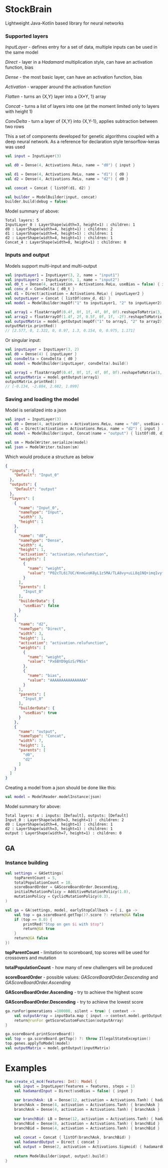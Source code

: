 # StockBrain
Lightweight Java-Kotlin based library for neural networks

### Supported layers
*InputLayer* - defines entry for a set of data, multiple inputs can be used in the same model

*Direct* - layer in a *Hadamard* multiplication style, can have an activation function, bias

*Dense* - the most basic layer, can have an activation function, bias

*Activation* - wrapper around the activation function

*Flatten* - turns an {X,Y} layer into a {X*Y, 1} array

*Concat* - turns a list of layers into one (at the moment limited only to layers with height 1)

*ConvDelta* - turn a layer of {X,Y} into {X,Y-1}, applies subtraction between two rows

This a set of components developed for genetic algorithms coupled with a deep neural network.
As a reference for declaration style tensorflow-keras was used

``` kotlin
val input = InputLayer(3)

val d0 = Dense(4, Activations.ReLu, name = "d0") { input }

val d1 = Dense(4, Activations.ReLu, name = "d1") { d0 }
val d2 = Dense(4, Activations.ReLu, name = "d2") { d0 }

val concat = Concat { listOf(d1, d2) }

val builder = ModelBuilder(input, concat)
builder.build(debug = false)
```

Model summary of above:

``` 
Total layers: 5
InputLayer_0 : LayerShape(width=3, height=1) : children: 1
d0 : LayerShape(width=4, height=1) : children: 2
d1 : LayerShape(width=4, height=1) : children: 1
d2 : LayerShape(width=4, height=1) : children: 1
Concat_4 : LayerShape(width=8, height=1) : children: 0
``` 

### Inputs and output

Models support multi-input and multi-output
``` kotlin
val inputLayer1 = InputLayer(3, 2, name = "input1")
val inputLayer2 = InputLayer(6, 1, name = "input2")
val d0_t = Dense(4, activation = Activations.ReLu, useBias = false) { inputLayer1 }
val conv_d = ConvDelta { d0_t }
val d1 = Direct(activation = Activations.ReLu) { inputLayer2 }
val outputLayer = Concat { listOf(conv_d, d1) }
val model = ModelBuilder(mapOf("1" to inputLayer1, "2" to inputLayer2), outputLayer).build()

val array1 = floatArrayOf(0.4f, 0f, 1f, 4f, 0f, 0f).reshapeToMatrix(3, 2)
val array2 = floatArrayOf(1.4f, 2f, 0.5f, 0f, 1f, -2f).reshapeToMatrix(6, 1)
val outputMatrix = model.getOutput(mapOf("1" to array1, "2" to array2))
outputMatrix.printRed()
// [2.577, 0, 1.322, 0, 0.97, 1.3, 0.154, 0, 0.975, 1.171]
```

Or singular input:
``` kotlin
val inputLayer = InputLayer(3, 2)
val d0 = Dense(4) { inputLayer }
val convDelta = ConvDelta { d0 }
val model = ModelBuilder(inputLayer, convDelta).build()

val array1 = floatArrayOf(0.4f, 0f, 1f, 4f, 0f, 0f).reshapeToMatrix(3, 2)
val outputMatrix = model.getOutput(array1)
outputMatrix.printRed()
// [-0.134, -2.884, 2.682, 1.099]
```

### Saving and loading the model

Model is serialized into a json

``` kotlin
val input = InputLayer(3)
val d0 = Dense(4, activation = Activations.ReLu, name = "d0", useBias = false) { input }
val d1 = Direct(activation = Activations.ReLu, name = "d2") { input }
val model = ModelBuilder(input, Concat(name = "output") { listOf(d0, d1) }).build()

val sm = ModelWriter.serialize(model)
val json = ModelWriter.toJson(sm)
``` 
Which would produce a structure as below

``` json
{
  "inputs": {
    "Default": "Input_0"
  },
  "outputs": {
    "Default": "output"
  },
  "layers": [
    {
      "name": "Input_0",
      "nameType": "Input",
      "width": 3,
      "height": 1
    },
    {
      "name": "d0",
      "nameType": "Dense",
      "width": 4,
      "height": 1,
      "activation": "activation.relufunction",
      "weights": [
        {
          "name": "weight",
          "value": "P02cTL6i7UC/KnmGvoK8yL1z5MA/TLA8vy+uLL8q1NQ+imqIvyfIfL7qnMi/PFxc"
        }
      ],
      "parents": [
        "Input_0"
      ],
      "builderData": {
        "useBias": false
      }
    },
    {
      "name": "d2",
      "nameType": "Direct",
      "width": 3,
      "height": 1,
      "activation": "activation.relufunction",
      "weights": [
        {
          "name": "weight",
          "value": "Px6BYD9gGzS/PNSs"
        },
        {
          "name": "bias",
          "value": "AAAAAAAAAAAAAAAA"
        }
      ],
      "parents": [
        "Input_0"
      ],
      "builderData": {
        "useBias": true
      }
    },
    {
      "name": "output",
      "nameType": "Concat",
      "width": 7,
      "height": 1,
      "parents": [
        "d0",
        "d2"
      ]
    }
  ]
}
``` 

Creating a model from a json should be done like this:
``` kotlin
val model = ModelReader.modelInstance(json)
``` 
Model summary for above:
``` 
Total layers: 4 : inputs: [Default], outputs: [Default]
Input_0 : LayerShape(width=3, height=1) : children: 2
d0 : LayerShape(width=4, height=1) : children: 1
d2 : LayerShape(width=3, height=1) : children: 1
output : LayerShape(width=7, height=1) : children: 0
``` 

## GA

### Instance building
``` kotlin
val settings = GASettings(
    topParentCount = 5,
    totalPopulationCount = 10,
    scoreBoardOrder = GAScoreBoardOrder.Descending,
    initialMutationPolicy = AdditiveMutationPolicy(1.0),
    mutationPolicy = CyclicMutationPolicy(0.3),
)

val ga = GA(settings, model, earlyStopCallback = { i, ga ->
    val top = ga.scoreBoard.getTop()?.score ?: return@GA false
    if (top == 0.0) {
        printRed("Stop on gen $i with $top")
        return@GA true
    }
    return@GA false
})
```

**topParentCount** - limitation to scoreboard, top scores will be used for crossovers and mutation

**totalPopulationCount** - how many of new challengers will be produced

**scoreBoardOrder** - possible values: *GAScoreBoardOrder.Descending* and *GAScoreBoardOrder.Ascending*

**GAScoreBoardOrder.Ascending** - try to achieve the highest score

**GAScoreBoardOrder.Descending** - try to achieve the lowest score

``` kotlin
ga.runFor(generations =100000, silent = true) { context ->
    val outputArray = inputData.map { input -> context.model.getOutput(input) }
    return@runFor getScoreCustomFunction(outputArray)
}

ga.scoreBoard.printScoreBoard()
val top = ga.scoreBoard.getTop() ?: throw IllegalStateException()
top.genes.applyToModel(model)
val outputMatrix = model.getOutput(inputMatrix)
```

# Examples

``` kotlin
fun create_v1_mc4(features: Int): Model {
    val input = InputLayer(features = features, steps = 1)
    val hadamardInput = Direct(useBias = false) { input }
    
    var branchAsk: LB = Dense(12, activation = Activations.Tanh) { hadamardInput }
    branchAsk = Dense(4, activation = Activations.Tanh) { branchAsk }
    branchAsk = Dense(4, activation = Activations.Tanh) { branchAsk }
    
    var branchBid: LB = Dense(12, activation = Activations.Tanh) { hadamardInput }
    branchBid = Dense(8, activation = Activations.Tanh) { branchBid }
    branchBid = Dense(4, activation = Activations.Tanh) { branchBid }
    
    val concat = Concat { listOf(branchAsk, branchBid) }
    val hadamardOutput = Direct { concat }
    val output = Dense(2, activation = Activations.Sigmoid) { hadamardOutput }
    
    return ModelBuilder(input, output).build()
}
```